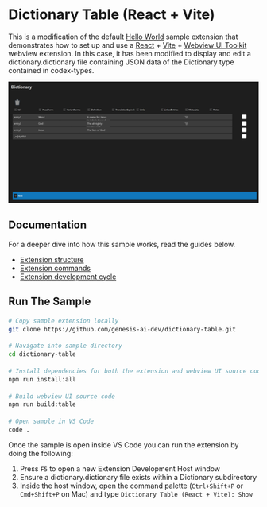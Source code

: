 # Dictionary Table (React + Vite)

This is a modification of the default [Hello World](https://github.com/microsoft/vscode-webview-ui-toolkit-samples/tree/main/default/hello-world) sample extension that demonstrates how to set up and use a [React](https://reactjs.org/) + [Vite](https://vitejs.dev/) + [Webview UI Toolkit](https://github.com/microsoft/vscode-webview-ui-toolkit) webview extension.
In this case, it has been modified to display and edit a dictionary.dictionary file containing JSON data of the Dictionary type contained in codex-types.

![A screenshot of the sample extension.](./assets/dictionary-editor.png)

## Documentation

For a deeper dive into how this sample works, read the guides below.

- [Extension structure](./docs/extension-structure.md)
- [Extension commands](./docs/extension-commands.md)
- [Extension development cycle](./docs/extension-development-cycle.md)

## Run The Sample

```bash
# Copy sample extension locally
git clone https://github.com/genesis-ai-dev/dictionary-table.git

# Navigate into sample directory
cd dictionary-table

# Install dependencies for both the extension and webview UI source code
npm run install:all

# Build webview UI source code
npm run build:table

# Open sample in VS Code
code .
```

Once the sample is open inside VS Code you can run the extension by doing the following:

1. Press `F5` to open a new Extension Development Host window
2. Ensure a dictionary.dictionary file exists within a Dictionary subdirectory 
3. Inside the host window, open the command palette (`Ctrl+Shift+P` or `Cmd+Shift+P` on Mac) and type `Dictionary Table (React + Vite): Show`
